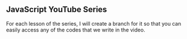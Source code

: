 ## JavaScript YouTube Series
For each lesson of the series, I will create a branch for it so that you can easily access any of the codes that we write in the video.